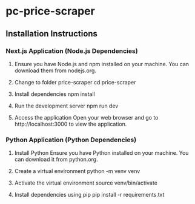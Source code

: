 # pc-price-scraper

## Installation Instructions

### Next.js Application (Node.js Dependencies)
1. Ensure you have Node.js and npm installed on your machine. You can download them from nodejs.org.

2. Change to folder price-scraper
    cd price-scraper

3. Install dependencies 
    npm install

4. Run the development server
    npm run dev

5. Access the application 
    Open your web browser and go to http://localhost:3000 to view the application.


### Python Application (Python Dependencies)
1. Install Python
    Ensure you have Python installed on your machine. You can download it from python.org.

2. Create a virtual environment
    python -m venv venv

3. Activate the virtual environment
    source venv/bin/activate

4. Install dependencies using pip
    pip install -r requirements.txt

    